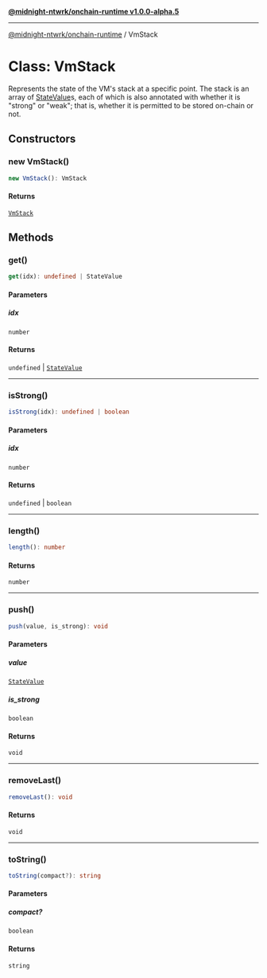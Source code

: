 [**@midnight-ntwrk/onchain-runtime v1.0.0-alpha.5**](../README.md)

***

[@midnight-ntwrk/onchain-runtime](../globals.md) / VmStack

# Class: VmStack

Represents the state of the VM's stack at a specific point. The stack is an
array of [StateValue](StateValue.md)s, each of which is also annotated with whether
it is "strong" or "weak"; that is, whether it is permitted to be stored
on-chain or not.

## Constructors

### new VmStack()

```ts
new VmStack(): VmStack
```

#### Returns

[`VmStack`](VmStack.md)

## Methods

### get()

```ts
get(idx): undefined | StateValue
```

#### Parameters

##### idx

`number`

#### Returns

`undefined` \| [`StateValue`](StateValue.md)

***

### isStrong()

```ts
isStrong(idx): undefined | boolean
```

#### Parameters

##### idx

`number`

#### Returns

`undefined` \| `boolean`

***

### length()

```ts
length(): number
```

#### Returns

`number`

***

### push()

```ts
push(value, is_strong): void
```

#### Parameters

##### value

[`StateValue`](StateValue.md)

##### is\_strong

`boolean`

#### Returns

`void`

***

### removeLast()

```ts
removeLast(): void
```

#### Returns

`void`

***

### toString()

```ts
toString(compact?): string
```

#### Parameters

##### compact?

`boolean`

#### Returns

`string`
